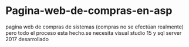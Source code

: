 # Pagina-web-de-compras-en-asp
pagina web de compras de sistemas (compras no se efectúan realmente) pero todo el proceso esta hecho.se necesita visual studio 15 y sql server 2017  desarrollado

